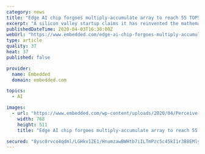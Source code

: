 ```yaml
---
category: news
title: "Edge AI chip forgoes multiply-accumulate array to reach 55 TOPS/W"
excerpt: "A silicon valley startup claims it has reinvented the mathematics of neural networks and has produced a complementary edge AI chip, already sampling, which does not use the usual large array of multiply-accumulate units. The chip can run the equivalent of 4 TOPS, with impressive power consumption of 55 TOPS/W, and according to the company ..."
publishedDateTime: 2020-04-03T16:38:00Z
webUrl: "https://www.embedded.com/edge-ai-chip-forgoes-multiply-accumulate-array-to-reach-55-tops-w/"
type: article
quality: 37
heat: 37
published: false

provider:
  name: Embedded
  domain: embedded.com

topics:
  - AI

images:
  - url: "https://www.embedded.com/wp-content/uploads/2020/04/Perceive-Ergo-chip-on-board-s.jpg"
    width: 768
    height: 511
    title: "Edge AI chip forgoes multiply-accumulate array to reach 55 TOPS/W"

secured: "8ysc0rvco4qdml/LGHkv1ZE1/HnumzawBWHtb7iILTmPzc5c45kI1r3B8EMlyYRKYjX5JqyVCeOcZ/i0ZV3jbtbWHygq9b8vmAd282fBtHIS8HImX7GhH3QvP3bIr8nGHUeNRlmPlTDB4rfAM8KPVzAGrFaBbi1vtEnj3AM+LssiYMCCILxBV819NmVZggt7U4wAKMHzhuCUbUnuYbbiwyfTGyRr4k4WYJ6L+33AgOB2vl82FDdM5OE4XarwYji3sBFMbKasMxyrmjt60FfSz4Cn/hCxFrROejcP2Db3SMjw7y1BNsnNZrI2S6FGR1Mm;Y/k6DtUD0gRreHttnsGDog=="
---
```



